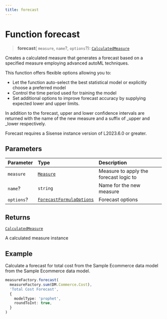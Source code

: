 ```yaml
---
title: forecast
---
```


# Function forecast

> **forecast**(
  `measure`,
  `name`?,
  `options`?): [`CalculatedMeasure`](../../../interfaces/interface.CalculatedMeasure.md)

Creates a calculated measure that generates a forecast based on a specified measure employing
advanced autoML techniques.

This function offers flexible options allowing you to:
+ Let the function auto-select the best statistical model or explicitly choose a preferred model
+ Control the time period used for training the model
+ Set additional options to improve forecast accuracy by supplying expected lower and upper limits.

In addition to the forecast, upper and lower confidence intervals are returned
with the name of the new measure and a suffix of _upper and _lower
respectively.

Forecast requires a Sisense instance version of L2023.6.0 or greater.

## Parameters

| Parameter | Type | Description |
| :------ | :------ | :------ |
| `measure` | [`Measure`](../../../interfaces/interface.Measure.md) | Measure to apply the forecast logic to |
| `name`? | `string` | Name for the new measure |
| `options`? | [`ForecastFormulaOptions`](../../../type-aliases/type-alias.ForecastFormulaOptions.md) | Forecast options |

## Returns

[`CalculatedMeasure`](../../../interfaces/interface.CalculatedMeasure.md)

A calculated measure instance

## Example

Calculate a forecast for total cost from the Sample Ecommerce data model from the Sample
Ecommerce data model.
```ts
measureFactory.forecast(
  measureFactory.sum(DM.Commerce.Cost),
  'Total Cost Forecast',
  {
    modelType: 'prophet',
    roundToInt: true,
  }
)
```
